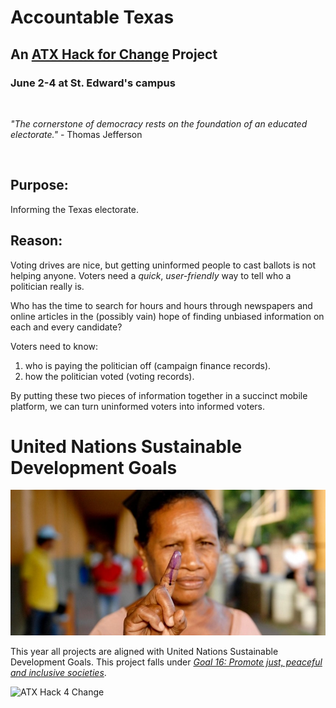 # Accountable Texas

## An [ATX Hack for Change](http://atxhackforchange.org/) Project
### June 2-4 at St. Edward's campus
<br />

 _"The cornerstone of democracy rests on the foundation of an educated electorate."_ - Thomas Jefferson

<br />

## Purpose: 
Informing the Texas electorate. 

## Reason:
Voting drives are nice, but getting uninformed people to cast ballots is not helping anyone. Voters need a _quick_, _user-friendly_ way to tell who a politician really is.

Who has the time to search for hours and hours through newspapers and online articles in the (possibly vain) hope of finding unbiased information on each and every candidate?

Voters need to know:
1. who is paying the politician off (campaign finance records).
1. how the politician voted (voting records).

By putting these two pieces of information together in a succinct mobile platform, we can turn uninformed voters into informed voters. 

# United Nations Sustainable Development Goals

![U.N. Sustainable Development Goals](/images/un-goal-16-peace-justice.jpg)

This year all projects are aligned with United Nations Sustainable Development Goals.  This project falls under [*Goal 16: Promote just, peaceful and inclusive societies*](http://www.un.org/sustainabledevelopment/peace-justice/).

![ATX Hack 4 Change](https://youtu.be/XK6anxM8H_0)
